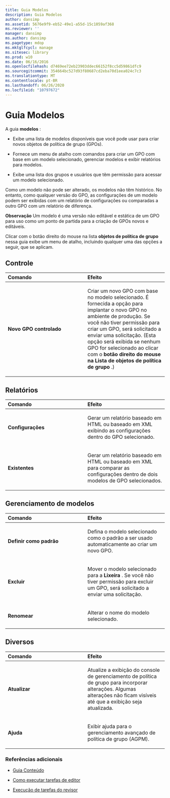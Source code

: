 ```yaml
---
title: Guia Modelos
description: Guia Modelos
author: dansimp
ms.assetid: 5676e9f9-eb52-49e1-a55d-15c1059af368
ms.reviewer: ''
manager: dansimp
ms.author: dansimp
ms.pagetype: mdop
ms.mktglfcycl: manage
ms.sitesec: library
ms.prod: w10
ms.date: 06/16/2016
ms.openlocfilehash: d7469ee72eb23903ddec66152f8cc5d59861dfc9
ms.sourcegitcommit: 354664bc527d93f80687cd2eba70d1eea024c7c3
ms.translationtype: MT
ms.contentlocale: pt-BR
ms.lasthandoff: 06/26/2020
ms.locfileid: "10797672"
---
```

# Guia Modelos


A guia **modelos** :

-   Exibe uma lista de modelos disponíveis que você pode usar para criar novos objetos de política de grupo (GPOs).

-   Fornece um menu de atalho com comandos para criar um GPO com base em um modelo selecionado, gerenciar modelos e exibir relatórios para modelos.

-   Exibe uma lista dos grupos e usuários que têm permissão para acessar um modelo selecionado.

Como um modelo não pode ser alterado, os modelos não têm histórico. No entanto, como qualquer versão do GPO, as configurações de um modelo podem ser exibidas com um relatório de configurações ou comparadas a outro GPO com um relatório de diferença.

**Observação**  Um modelo é uma versão não editável e estática de um GPO para uso como um ponto de partida para a criação de GPOs novos e editáveis.

 

Clicar com o botão direito do mouse na lista **objetos de política de grupo** nessa guia exibe um menu de atalho, incluindo qualquer uma das opções a seguir, que se aplicam.

## Controle


<table>
<colgroup>
<col width="50%" />
<col width="50%" />
</colgroup>
<thead>
<tr class="header">
<th align="left">Comando</th>
<th align="left">Efeito</th>
</tr>
</thead>
<tbody>
<tr class="odd">
<td align="left"><p><strong>Novo GPO controlado</strong></p></td>
<td align="left"><p>Criar um novo GPO com base no modelo selecionado. É fornecida a opção para implantar o novo GPO no ambiente de produção. Se você não tiver permissão para criar um GPO, será solicitado a enviar uma solicitação. (Esta opção será exibida se nenhum GPO for selecionado ao clicar com o <strong> botão direito do mouse na Lista de objetos de política de grupo </strong> .)</p></td>
</tr>
</tbody>
</table>

 

## Relatórios


<table>
<colgroup>
<col width="50%" />
<col width="50%" />
</colgroup>
<thead>
<tr class="header">
<th align="left">Comando</th>
<th align="left">Efeito</th>
</tr>
</thead>
<tbody>
<tr class="odd">
<td align="left"><p><strong>Configurações</strong></p></td>
<td align="left"><p>Gerar um relatório baseado em HTML ou baseado em XML exibindo as configurações dentro do GPO selecionado.</p></td>
</tr>
<tr class="even">
<td align="left"><p><strong>Existentes</strong></p></td>
<td align="left"><p>Gerar um relatório baseado em HTML ou baseado em XML para comparar as configurações dentro de dois modelos de GPO selecionados.</p></td>
</tr>
</tbody>
</table>

 

## Gerenciamento de modelos


<table>
<colgroup>
<col width="50%" />
<col width="50%" />
</colgroup>
<thead>
<tr class="header">
<th align="left">Comando</th>
<th align="left">Efeito</th>
</tr>
</thead>
<tbody>
<tr class="odd">
<td align="left"><p><strong>Definir como padrão</strong></p></td>
<td align="left"><p>Defina o modelo selecionado como o padrão a ser usado automaticamente ao criar um novo GPO.</p></td>
</tr>
<tr class="even">
<td align="left"><p><strong>Excluir</strong></p></td>
<td align="left"><p>Mover o modelo selecionado para a <strong> Lixeira </strong> . Se você não tiver permissão para excluir um GPO, será solicitado a enviar uma solicitação.</p></td>
</tr>
<tr class="odd">
<td align="left"><p><strong>Renomear</strong></p></td>
<td align="left"><p>Alterar o nome do modelo selecionado.</p></td>
</tr>
</tbody>
</table>

 

## Diversos


<table>
<colgroup>
<col width="50%" />
<col width="50%" />
</colgroup>
<thead>
<tr class="header">
<th align="left">Comando</th>
<th align="left">Efeito</th>
</tr>
</thead>
<tbody>
<tr class="odd">
<td align="left"><p><strong>Atualizar</strong></p></td>
<td align="left"><p>Atualize a exibição do console de gerenciamento de política de grupo para incorporar alterações. Algumas alterações não ficam visíveis até que a exibição seja atualizada.</p></td>
</tr>
<tr class="even">
<td align="left"><p><strong>Ajuda</strong></p></td>
<td align="left"><p>Exibir ajuda para o gerenciamento avançado de política de grupo (AGPM).</p></td>
</tr>
</tbody>
</table>

 

### Referências adicionais

-   [Guia Conteúdo](contents-tab.md)

-   [Como executar tarefas de editor](performing-editor-tasks.md)

-   [Execução de tarefas do revisor](performing-reviewer-tasks.md)

 

 





